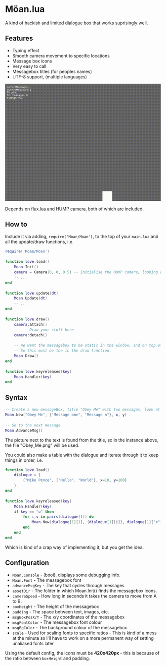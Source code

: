 # Möan.lua

A kind of hackish and limited dialogue box that works suprisingly well.

## Features

- Typing effect
- Smooth camera movement to specific locations
- Message box icons
- Very easy to call
- Messagebox titles (for peoples names)
- UTF-8 support, (multiple languages)

![Preview of Moan.lua](preview.gif)

Depends on [flux.lua](https://github.com/rxi/flux) and [HUMP camera](https://github.com/vrld/hump), both of which are included.

## How to

Include it via adding, `require('Moan/Moan')`, to the top of your `main.lua` and all the update/draw functions, i.e.

```lua
require('Moan/Moan')

function love.load()
    Moan.Init()
    camera = Camera(0, 0, 0.5) -- Initialise the HUMP camera, looking at 0,0 scale 0.5
	-- ...
end

function love.update(dt)
	Moan.Update(dt)
	-- ...
end

function love.draw()
    camera:attach()
    	-- Draw your stuff here
    camera:detach()

    -- We want the messagebox to be static in the window, and on top of everythin
    -- So this must be the in the draw function.
	Moan.Draw()
end

function love.keyreleased(key)
    Moan.Handler(key)
end
```

## Syntax

```lua
-- Create a new messageBox, title "Obey Me" with two messages, look at position x, y
Moan.New("Obey Me", {"Message one", "Message n"}, x, y)

-- Go to the next message
Moan.AdvanceMsg()
```

The picture next to the text is found from the title, so in the instance above, the file "Obey_Me.png" will be used.

You could also make a table with the dialogue and iterate through it to keep things in order, i.e.

```lua
function love.load()
	dialogue = {
		{"Mike Pence", {"Hello", "World"}, x=10, y=100}
	}
end

function love.keyreleased(key)
	Moan.Handler(key)
	if key == "w" then
		for i,v in pairs(dialogue[1]) do
			Moan.New(dialogue[1][1], {dialogue[1][i]}, dialogue[1]["x"], dialogue[1]["y"])
		end
	end
end
```

Which is kind of a crap way of implementing it, but you get the idea.

## Configuration

- `Moan.Console` - (bool), displays some debugging info.
- `Moan.Font` - The messagebox font
- `advanceMsgKey` - The key that cycles through messages
- `assetDir` - The folder in which Moan.Init() finds the messagebox icons.
- `cameraSpeed` - How long in seconds it takes the camera to move from A to B.
- `boxHeight` - The height of the messagebox
- `padding` - The space between text, images, etc.
- `msgBoxPosX/Y` - The x/y coordinates of the messagebox
- `msgFontColor` - The messagebox font colour
- `msgBgColor` - The background colour of the messagebox
- `scale` - Used for scaling fonts to specific ratios - This is kind of a mess at the minute so I'll have to work on a more permanent way of setting unaliased fonts later

Using the default config, the icons must be **420x420px** - this is because of the ratio between `boxHeight` and padding.
